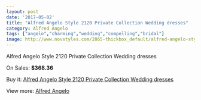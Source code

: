 ```yaml
---
layout: post
date: '2017-05-02'
title: "Alfred Angelo Style 2120 Private Collection Wedding dresses"
category: Alfred Angelo
tags: ["angelo","charming","wedding","compelling","bridal"]
image: http://www.novstyles.com/2865-thickbox_default/alfred-angelo-style-2120-private-collection-wedding-dresses.jpg
---
```

Alfred Angelo Style 2120 Private Collection Wedding dresses

On Sales: **$368.36**
<a href="https://www.novstyles.com/en/alfred-angelo/1626-alfred-angelo-style-2120-private-collection-wedding-dresses.html"><amp-img layout="responsive" width="600" height="600" src="//www.novstyles.com/2865-thickbox_default/alfred-angelo-style-2120-private-collection-wedding-dresses.jpg" alt="Alfred Angelo Style 2120 Private Collection Wedding dresses 0" /></a>
<a href="https://www.novstyles.com/en/alfred-angelo/1626-alfred-angelo-style-2120-private-collection-wedding-dresses.html"><amp-img layout="responsive" width="600" height="600" src="//www.novstyles.com/2866-thickbox_default/alfred-angelo-style-2120-private-collection-wedding-dresses.jpg" alt="Alfred Angelo Style 2120 Private Collection Wedding dresses 1" /></a>

Buy it: [Alfred Angelo Style 2120 Private Collection Wedding dresses](https://www.novstyles.com/en/alfred-angelo/1626-alfred-angelo-style-2120-private-collection-wedding-dresses.html "Alfred Angelo Style 2120 Private Collection Wedding dresses")

View more: [Alfred Angelo](https://www.novstyles.com/en/10-alfred-angelo "Alfred Angelo")